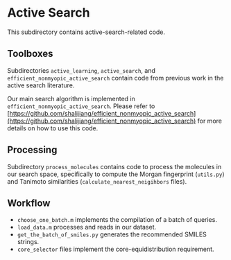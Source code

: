 # Active Search

This subdirectory contains active-search-related code.

## Toolboxes

Subdirectories `active_learning`, `active_search`, and `efficient_nonmyopic_active_search` contain code from previous work in the active search literature.

Our main search algorithm is implemented in `efficient_nonmyopic_active_search`.
Please refer to [https://github.com/shalijiang/efficient_nonmyopic_active_search](https://github.com/shalijiang/efficient_nonmyopic_active_search) for more details on how to use this code.

## Processing

Subdirectory `process_molecules` contains code to process the molecules in our search space, specifically to compute the Morgan fingerprint (`utils.py`) and Tanimoto similarities (`calculate_nearest_neigihbors` files).

## Workflow

- `choose_one_batch.m` implements the compilation of a batch of queries.
- `load_data.m` processes and reads in our dataset.
- `get_the_batch_of_smiles.py` generates the recommended SMILES strings.
- `core_selector` files implement the core-equidistribution requirement.
